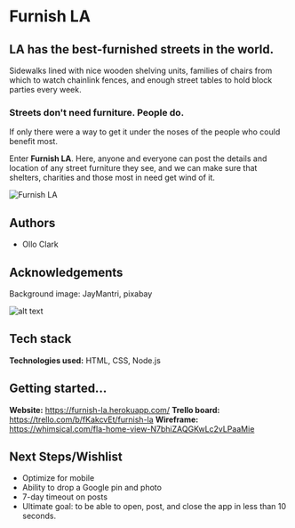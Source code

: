 
# Furnish LA

## LA has the best-furnished streets in the world.

Sidewalks lined with nice wooden shelving units, families of chairs from which to watch chainlink fences, and enough street tables to hold block parties every week.

### Streets don't need furniture. People do.

If only there were a way to get it under the noses of the people who could benefit most.

Enter **Furnish LA**. Here, anyone and everyone can post the details and location of any street furniture they see, and we can make sure that shelters, charities and those most in need get wind of it.

![Furnish LA](https://imgur.com/gallery/mXOxYUd)

## Authors

- Ollo Clark

## Acknowledgements

Background image: JayMantri, pixabay

![alt text](https://imgur.com/gallery/mXOxYUd)

## Tech stack

**Technologies used:** HTML, CSS, Node.js

## Getting started...

**Website:** https://furnish-la.herokuapp.com/
**Trello board:** https://trello.com/b/fKakcvEt/furnish-la
**Wireframe:** https://whimsical.com/fla-home-view-N7bhiZAQGKwLc2vLPaaMie

## Next Steps/Wishlist

- Optimize for mobile
- Ability to drop a Google pin and photo
- 7-day timeout on posts
- Ultimate goal: to be able to open, post, and close the app in less than 10 seconds.
